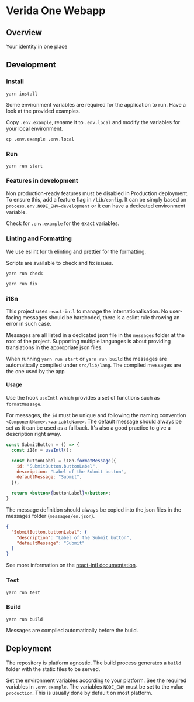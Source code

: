 # Verida One Webapp

## Overview

Your identity in one place

## Development

### Install

```
yarn install
```

Some environment variables are required for the application to run. Have a look at the provided examples.

Copy `.env.example`, rename it to `.env.local` and modify the variables for your local environment.

```
cp .env.example .env.local
```

### Run

```
yarn run start
```

### Features in development

Non production-ready features must be disabled in Production deployment. To ensure this, add a feature flag in `/lib/config`. It can be simply based on `process.env.NODE_ENV=development` or it can have a dedicated environment variable.

Check for `.env.example` for the exact variables.

### Linting and Formatting

We use eslint for th elinting and prettier for the formatting.

Scripts are available to check and fix issues.

```
yarn run check
```

```
yarn run fix
```

### i18n

This project uses `react-intl` to manage the internationalisation. No user-facing messages should be hardcoded, there is a eslint rule throwing an error in such case.

Messages are all listed in a dedicated json file in the `messages` folder at the root of the project. Supporting multiple languages is about providing translations in the appropriate json files.

When running `yarn run start` or `yarn run build` the messages are automatically compiled under `src/lib/lang`. The compiled messages are the one used by the app

#### Usage

Use the hook `useIntl` which provides a set of functions such as `formatMessage`.

For messages, the `id` must be unique and following the naming convention `<ComponentName>.<variableName>`. The default message should always be set as it can be used as a fallback. It's also a good practice to give a description right away.

```jsx
const SubmitButton = () => {
  const i18n = useIntl();

  const buttonLabel = i18n.formatMessage({
    id: "SubmitButton.buttonLabel",
    description: "Label of the Submit button",
    defaultMessage: "Submit",
  });

  return <button>{buttonLabel}</button>;
}
```

The message definition should always be copied into the json files in the messages folder (`messages/en.json`).

```json
{
  "SubmitButton.buttonLabel": {
    "description": "Label of the Submit button",
    "defaultMessage": "Submit"
  }
}
```

See more information on the [react-intl documentation](https://formatjs.io/docs/getting-started/message-declaration).

### Test

```
yarn run test
```

### Build

```
yarn run build
```

Messages are compiled automatically before the build.

## Deployment

The repository is platform agnostic. The build process generates a `build` folder with the static files to be served.

Set the environment variables according to your platform. See the required variables in `.env.example`.
The variables `NODE_ENV` must be set to the value `production`. This is usually done by default on most platform.
